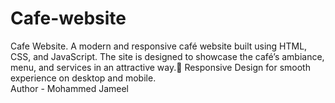 # Cafe-website
Cafe Website. A modern and responsive café website built using HTML, CSS, and JavaScript. The site is designed to showcase the café’s ambiance, menu, and services in an attractive way.📱 Responsive Design for smooth experience on desktop and mobile.
<br>
Author - Mohammed Jameel
